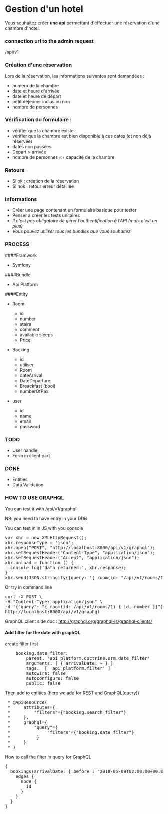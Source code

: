# Gestion d'un hotel

Vous souhaitez créer **une api** permettant d'effectuer une réservation d'une chambre d'hotel.

### connection url to the admin request

/api/v1

### Création d'une réservation
Lors de la réservation, les informations suivantes sont demandées :
- numéro de la chambre
- date et heure d'arrivée
- date et heure de départ
- petit déjeuner inclus ou non
- nombre de personnes

### Vérification du formulaire :
- vérifier que la chambre existe
- vérifier que la chambre est bien disponible à ces dates (et non déjà réservée)
- dates non passées
- Départ > arrivée
- nombre de personnes <= capacité de la chambre

### Retours
- Si ok : création de la réservation
- Si nok : retour erreur détaillée

### Informations
- Créer une page contenant un formulaire basique pour tester
- Penser à créer les tests unitaires
- *Il n'est pas obligatoire de gérer l'authentification à l'API (mais c'est un plus)*
- *Vous pouvez utiliser tous les bundles que vous souhaitez*

### PROCESS

####Framwork 
* Symfony

####Bundle
* Api Platform

####Entity
  *  Room
     *   id
     *  number
     *  stairs
     *  comment
     *  available sleeps
     *  Price
        
   * Booking
      * id
      *  utiliser
      *  Room
      * dateArrival
      * DateDeparture
      * Breackfast (bool)
      * numberOfPax
        
   * user
      * id
      * name
      * email
      * password
        
        
### TODO

* User handle
* Form in client part

### DONE

* Entities
* Data Validation

### HOW TO USE GRAPHQL

You can test it with /api/v1/graphql

NB: you need to have entry in your DDB

You can test in in JS with you console 

<pre>
var xhr = new XMLHttpRequest();
xhr.responseType = 'json';
xhr.open("POST", "http://localhost:8000/api/v1/graphql");
xhr.setRequestHeader("Content-Type", "application/json");
xhr.setRequestHeader("Accept", "application/json");
xhr.onload = function () {
  console.log('data returned:', xhr.response);
}
xhr.send(JSON.stringify({query: '{ room(id: "/api/v1/rooms/1") { id, number }}'}));
</pre>

Or try in command line

<pre>
curl -X POST \
-H "Content-Type: application/json" \
-d '{"query": "{ room(id: /api/v1/rooms/1) { id, number }}"}' \
http://localhost:8000/api/v1/graphql
</pre>

GraphQL client side doc : http://graphql.org/graphql-js/graphql-clients/

#### Add filter for the date with graphQL

create filter first 

<pre>
    booking.date_filter:
        parent: 'api_platform.doctrine.orm.date_filter'
        arguments: [ { arrivalDate: ~ } ]
        tags:  [ 'api_platform.filter' ]
        autowire: false
        autoconfigure: false
        public: false
</pre>

Then add to entities (here we add for REST and GraphQL(query))

<pre>
 * @ApiResource(
 *     attributes={
 *         "filters"={"booking.search_filter"}
 *     },
 *     graphql={
 *         "query"={
 *              "filters"={"booking.date_filter"}
 *          }
 *     }
 * )
</pre>

How to call the filter in query for GraphQL

<pre>
{
  bookings(arrivalDate: { before : "2018-05-09T02:00:00+00:00" }) {
    edges {
      node {
        id
      }
    }
  }
}

</pre>